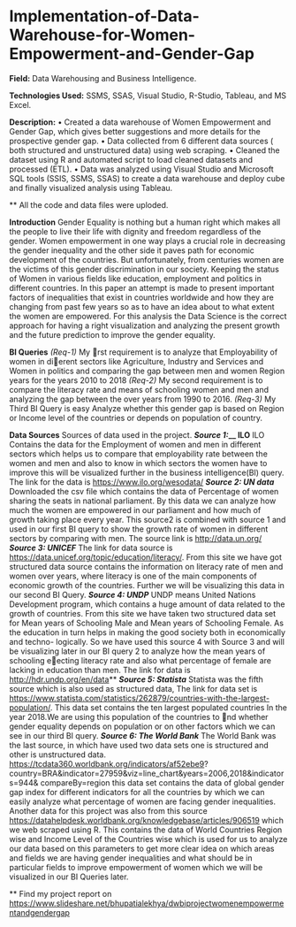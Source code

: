 # Implementation-of-Data-Warehouse-for-Women-Empowerment-and-Gender-Gap

**Field:** Data Warehousing and Business Intelligence.

**Technologies Used:** SSMS, SSAS, Visual Studio, R-Studio, Tableau, and MS Excel. 

**Description:** 
•	Created a data warehouse of Women Empowerment and Gender Gap, which gives better suggestions and more details for the prospective gender gap.
•	Data collected from 6 different data sources ( both structured and unstructured data) using web scraping.
•	Cleaned the dataset using R and automated script to load cleaned datasets and processed (ETL).
•	Data was analyzed using Visual Studio and Microsoft SQL tools (SSIS, SSMS, SSAS) to create a data warehouse and deploy cube and finally visualized analysis using Tableau. 

** All the code and data files were uploded.

**Introduction**
Gender Equality is nothing but a human right which makes all the people to live their life with dignity and freedom regardless of the gender. Women empowerment in one way plays a crucial role in decreasing the gender inequality and the other side it paves path for economic development of the countries. But unfortunately, from centuries women are the victims of this gender discrimination in our society. Keeping the status of Women in various fields like education, employment and politics in different countries. In this paper an attempt is made to present important factors of inequalities that exist in countries worldwide and how they are changing from past few years so as to have an idea about to what extent the women are empowered. For this analysis the Data Science is the correct approach for having a right visualization and analyzing the present growth and the future prediction to improve the gender equality.

**BI Queries**
_(Req-1)_ My rst requirement is to analyze that Employability of women in dierent sectors like Agriculture, Industry and Services and Women in politics and comparing the gap between men and women Region years for the years 2010 to 2018
_(Req-2)_ My second requirement is to compare the literacy rate and means of schooling women and men and analyzing the gap between the over years from 1990 to 2016.
_(Req-3)_ My Third BI Query is easy Analyze whether this gender gap is based on Region or Income level of the countries or depends on population of country.

**Data Sources**
Sources of data used in the project.
**_Source 1:___ ILO**
ILO Contains the data for the Employment of women and men in different sectors which helps us to compare that employability rate between the women and men and also to know in which sectors the women have to improve this will be visualized further in the business intelligence(BI) query. The link for the data is https://www.ilo.org/wesodata/
**_Source 2: UN data_**
Downloaded the csv file which contains the data of Percentage of women sharing the seats in national parliament. By this data we can analyze how much the women are empowered in our parliament and how much of growth taking place every year. This source2 is combined with source 1 and used in our first BI query to show the growth rate of women in different sectors by comparing with men. The source link is http://data.un.org/
**_Source 3: UNICEF_**
The link for data source is https://data.unicef.org/topic/education/literacy/. From this site we have got structured data source contains the information on literacy rate of men and women over years, where literacy is one of the main components of economic growth of the countries. Further we will be visualizing this data in our second BI Query.
**_Source 4: UNDP_**
UNDP means United Nations Development program, which contains a huge amount of data related to the growth of countries. From this site we have taken two structured data set for Mean years of Schooling Male and Mean years of Schooling Female. As the education in turn helps in making the good society both in economically and techno- logically. So we have used this source 4 with Source 3 and will be visualizing later in our BI query 2 to analyze how the mean years of schooling eecting literacy rate and also what percentage of female are lacking in education than men. The link for data is http://hdr.undp.org/en/data**
**_Source 5: Statista_**
Statista was the fifth source which is also used as structured data, The link for data set is https://www.statista.com/statistics/262879/countries-with-the-largest-population/. This data set contains the ten largest populated countries In the year 2018.We are using this population of the countries to nd whether gender equality depends on population or on other factors which we can see in our third BI query.
**_Source 6: The World Bank_**
The World Bank was the last source, in which have used two data sets one is structured and other is unstructured data. https://tcdata360.worldbank.org/indicators/af52ebe9? country=BRA&indicator=27959&viz=line_chart&years=2006,2018&indicators=944& compareBy=region this data set contains the data of global gender gap index for different indicators for all the countries by which we can easily analyze what percentage of women are facing gender inequalities. 
    Another data for this project was also from this source https://datahelpdesk.worldbank.org/knowledgebase/articles/906519 which we web scraped using R. This contains the data of World Countries Region wise and Income Level of the Countries wise which is used for us to analyze our data based on this parameters to get more clear idea on which areas and fields we are having gender inequalities and what should be in particular fields to improve empowerment of women which we will be visualized in our BI Queries later.
    
** Find my project report on https://www.slideshare.net/bhupatialekhya/dwbiprojectwomenempowermentandgendergap
